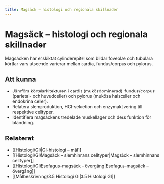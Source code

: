 ```yaml
---
title: Magsäck – histologi och regionala skillnader
---
```


# Magsäck – histologi och regionala skillnader

Magsäcken har enskiktat cylinderepitel som bildar foveolae och tubulära körtlar vars utseende varierar mellan cardia, fundus/corpus och pylorus.

## Att kunna
- Jämföra körtelarkitekturen i cardia (mukösdominerad), fundus/corpus (parietal- och huvudceller) och pylorus (mukösa halsceller och endokrina celler).
- Relatera slemproduktion, HCl-sekretion och enzymaktivering till respektive celltyper.
- Identifiera magsäckens tredelade muskellager och dess funktion för blandning.

## Relaterat
- [[Histologi/GI/|GI-histologi – mål]]
- [[Histologi/GI/Magsäck – slemhinnans celltyper|Magsäck – slemhinnans celltyper]]
- [[Histologi/GI/Esofagus–magsäck – övergång|Esofagus–magsäck – övergång]]
- [[Målbeskrivning/3.5 Histologi GI|3.5 Histologi GI]]
